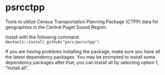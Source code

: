 # psrcctpp

Tools to utilize Census Transportation Planning Package (CTPP) data for geographies in the Central Puget Sound Region.

Install with the following command: `devtools::install_github("psrc/psrcctpp")`

If you are having problems installing the package, make sure you have all the latest dependency packages. You may be prompted to install some dependency packages after that; you can install all by selecting option 1, "Install all".
